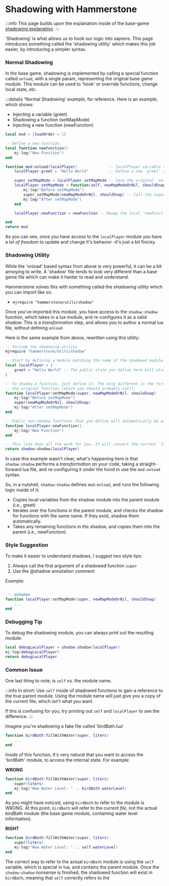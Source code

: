 # Shadowing with Hammerstone

:::info
This page builds upon the explanation inside of the base-game [shadowing explanation](/guide/shadowing).
:::

'Shadowing' is what allows us to hook our logic into sapiens. This page introduces something called the 'shadowing utility' which makes this job easier, by introducing a 
simpler syntax.

### Normal Shadowing

In the base game, shadowing is implemented by calling a special function called `onload`, with a single param, representing the 
original base game module. This module can be used to 'hook' or override functions, change local state, etc.

:::details 'Normal Shadowing' example, for reference.
Here is an example, which shows:
 - Injecting a variable (greet)
 - Shadowing a function (setMapMode)
 - Injecting a new function (newFunction)
 
```lua
local mod = {loadOrder = 1}

-- Define a new function.
local function newFunction()
	mj:log("New Function")
end

function mod:onload(localPlayer)              -- localPlayer variable refers to the 
	localPlayer.greet = "Hello World"         -- Define a new 'greet' variable on the module

	super_setMapMode = localPlayer.setMapMode -- Save the original 'setMapMode' function to a local var (the "super"), so we can re-call it layer
	localPlayer.setMapMode = function(self, newMapModeOrNil, shouldSnap)
		mj:log("Before setMapMode")
		super_setMapMode(newMapModeOrNil, shouldSnap) -- Call the super, so that the base game logic continues to be called.
		mj:log("After setMapMode")
	end

	localPlayer.newFunction = newFunction -- Remap the local 'newFunction' so that it's available on the `localPlayer` module.

end
return mod
```

As you can see, once you have access to the `localPlayer` module you have a *lot of freedom* to update and change it's behavior -it's just a bit finicky.

### Shadowing Utility

While the 'onload' based syntax from above is very powerful, it can be a bit annoying to write. A 'shadow' file tends to look very different than a base game file
which can make it harder to read and understand.

Hammerstone solves this with something called the *shadowing utility* which you can import like so:
 - `mjrequire "hammerstone/utils/shadow"`

Once you've imported this module, you have access to the `shadow:shadow` function, which takes in a lua module, and re-configures it as a valid shadow. This is a *transformation* step, and allows you to author a normal lua file, without defining `onload`. 

Here is the same example from above, rewritten using this utility:

```lua
-- Include the shadowing utility
mjrequire "hammerstone/utils/shadow"

-- Start by defining a module matching the name of the shadowed module. No more need for 'mod'
local localPlayer = {
	greet = "Hello World" -- The public state you define here will also be available on the parent module
}

-- To shadow a function, just define it. The only different is the first argument should always be called 'super', and represents
-- the original function (which you should probably call).
function localPlayer:setMapMode(super, newMapModeOrNil, shouldSnap)
	mj:log("Before setMapMode")
	super(newMapModeOrNil, shouldSnap)
	mj:log("After setMapMode")
end

-- Public non-shadow functions that you define will automatically be available on the base game module.
function localPlayer:newFunction()
	mj:log("New Function")
end

-- This line does all the work for you. It will convert the current `localPlayer` module, into a module matching the format of Sapiens.
return shadow:shadow(localPlayer)
```

In case this example wasn't clear, what's happening here is that `shadow:shadow` performs a *transformation* on your code, taking a straight-forward lua file, and re-configuring it under the hood to use the `mod:onload` syntax.

So, in a nutshell, `shadow:shadow` defines `mod:onload`, and runs the following logic inside of it:

 - Copies local variables from the shadow module into the parent module (i.e., greet)
 - Iterates over the functions in the parent module, and checks the shadow for functions with the same name. If they exist, shadow them automatically.
 - Takes any remaining functions in the shadow, and copies them into the parent (i.e., newFunction)

### Style Suggestion

To make it easier to understand shadows, I suggest two style tips:
 1. Always call the first argument of a shadowed function `super`
 2. Use the @shadow annotation comment

Example:

```lua

--- @shadow
function localPlayer:setMapMode(super, newMapModeOrNil, shouldSnap)
	...
end
```

### Debugging Tip

To debug the shadowing module, you can always print out the resulting module:

```lua
local debugLocalPlayer = shadow:shadow(localPlayer)
mj:log(debugLocalPlayer)
return debugLocalPlayer
```

### Common Issue

One last thing to note, is `self` vs. the module name.

:::info
In short: Use `self` inside of shadowed functions to gain a reference to the true parent module. Using the module name will just give you a copy of the current file,
which isn't what you want.

If this is confusing for you, try printing out `self` and `localPlayer` to see the difference.
:::


Imagine you're shadowing a fake file called 'birdBath.lua'

```lua
function birdBath:fillWithWater(super, liters)
	...
end
```

Inside of this function, it's very natural that you want to access the 'birdBath' module, to access the internal state. For example:

**WRONG**
```lua
function birdBath:fillWithWater(super, liters)
	super(liters)
	mj:log("New Water Level: " .. birdBath.waterLevel)
end
```

As you might have noticed, using `birdBath` to refer to the module is WRONG. At this point, `birdBath` will refer to the *current file*, not the actual birdBath module (the base game module, containing water level information).

**RIGHT**
```lua
function birdBath:fillWithWater(super, liters)
	super(liters)
	mj:log("New Water Level: " .. self.waterLevel)
end
```

The correct way to refer to the actual `birdBath` module is using the `self` variable, which is special in lua, and contains the parent module. Once the `shadow:shadow` nonsense is finished, the shadowed function will exist in `birdBath`, meaning that `self` correctly refers to the 

